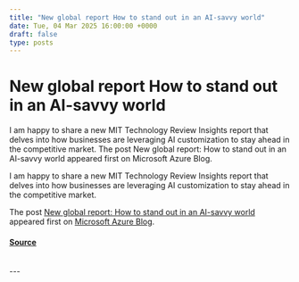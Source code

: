 ```yaml
---
title: "New global report How to stand out in an AI-savvy world"
date: Tue, 04 Mar 2025 16:00:00 +0000
draft: false
type: posts
---
```

# New global report How to stand out in an AI-savvy world





I am happy to share a new MIT Technology Review Insights report that delves into how businesses are leveraging AI customization to stay ahead in the competitive market. The post New global report: How to stand out in an AI-savvy world appeared first on Microsoft Azure Blog. 

I am happy to share a new MIT Technology Review Insights report that delves into how businesses are leveraging AI customization to stay ahead in the competitive market.

The post [New global report: How to stand out in an AI-savvy world](https://azure.microsoft.com/en-us/blog/new-global-report-how-to-stand-out-in-an-ai-savvy-world/) appeared first on [Microsoft Azure Blog](https://azure.microsoft.com/en-us/blog).

#### [Source](https://azure.microsoft.com/en-us/blog/new-global-report-how-to-stand-out-in-an-ai-savvy-world/)

<br/>
---
